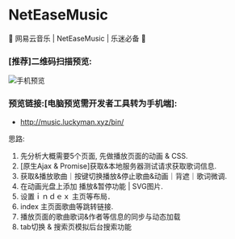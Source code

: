 # NetEaseMusic
:musical_note:  网易云音乐 | NetEaseMusic | 乐迷必备  :tada:

### [推荐]二维码扫描预览: 

![手机预览](http://music.luckyman.xyz/src/img/bin.png)

### 预览链接:[电脑预览需开发者工具转为手机端]: 

- http://music.luckyman.xyz/bin/

思路: 

1. 先分析大概需要5个页面, 先做播放页面的动画 & CSS.
2. [原生Ajax & Promise]获取&本地服务器测试请求获取歌词信息.
3. 获取&播放歌曲｜按键切换播放&停止歌曲&动画｜背遮｜歌词微调.
4. 在动画光盘上添加 播放&暂停功能 | SVG图片.
5. 设置ｉｎｄｅｘ 主页等布局．
6. index 主页面歌曲等跳转链接.
7. 播放页面的歌曲歌词&作者等信息的同步与动态加载
8. tab切换 & 搜索页模拟后台搜索功能 



